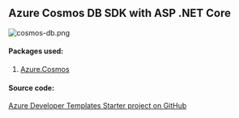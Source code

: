 ## Azure Cosmos DB SDK with ASP .NET Core

![cosmos-db.png](https://github.com/Daniel-Krzyczkowski/AzureDeveloperTemplates/blob/master/images/cosmos-db.png?raw=true)

#### Packages used:
1. [Azure.Cosmos](https://www.nuget.org/packages/Azure.Cosmos)

#### Source code:

[Azure Developer Templates Starter project on GitHub](https://github.com/Daniel-Krzyczkowski/AzureDeveloperTemplates/tree/feature/azure-web-api-starter-project/src/azure-asp-net-core-starter-template/AzureDeveloperTemplates.Starter)
